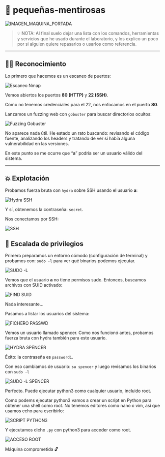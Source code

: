 # 🤥 pequeñas-mentirosas

![IMAGEN_MAQUINA_PORTADA](./imagenes/portadaMaquina.png)
> 💡 NOTA:  Al final suelo dejar una lista con los comandos, herramientas y servicios que he usado durante el laboratorio, y los explico un poco por si alguien quiere repasarlos o usarlos como referencia.
---

## 🕵️‍♂️ Reconocimiento

Lo primero que hacemos es un escaneo de puertos:

![Escaneo Nmap](/imagenes/nmap.png)

Vemos abiertos los puertos **80 (HTTP)** y **22 (SSH)**.

Como no tenemos credenciales para el 22, nos enfocamos en el puerto **80**.

Lanzamos un fuzzing web con `gobuster` para buscar directorios ocultos:

![Fuzzing Gobuster](/imagenes/gobuster.png)

No aparece nada útil. He estado un rato buscando: revisando el código fuente, analizando los headers y tratando de ver si había alguna vulnerabilidad en las versiones.

En este punto se me ocurre que “**a**” podría ser un usuario válido del sistema.

---

## 💥 Explotación

Probamos fuerza bruta con `hydra` sobre SSH usando el usuario **a**:

![Hydra SSH](/imagenes/hydra.png)

Y sí, obtenemos la contraseña: `secret`.

Nos conectamos por SSH:

![SSH](/imagenes/ssh.png)

## 🔐 Escalada de privilegios

Primero preparamos un entorno cómodo (configuración de terminal) y probamos con: ``sudo -l`` para ver  qué binarios podemos ejecutar.

![SUDO -L](/imagenes/sudo-l.png)

Vemos que el usuario **a** no tiene permisos sudo. Entonces, buscamos archivos con SUID activado:

![FIND SUID](/imagenes/findSUID.png)

Nada interesante...

Pasamos a listar los usuarios del sistema:

![FICHERO PASSWD](/imagenes/etcpasswd.png)

Vemos un usuario llamado spencer. Como nos funcionó antes, probamos fuerza bruta con hydra también para este usuario.

![HYDRA SPENCER](/imagenes/hydra2.png)

Éxito: la contraseña es ``password1``.

Con eso cambiamos de usuario: ``su spencer`` y luego revisamos los binarios con ``sudo -l``

![SUDO -L SPENCER](/imagenes/sudo-l2.png)

Perfecto. Puede ejecutar python3 como cualquier usuario, incluido root.

Como podems ejecutar python3 vamos a crear un script en Python para obtener una shell como root. No tenemos editores como nano o vim, así que usamos echo para escribirlo:

![SCRIPT PYTHON3](/imagenes/codigoScript.png)

Y ejecutamos dicho ``.py`` con python3 para acceder como root.

![ACCESO ROOT](/imagenes/root.png)

Máquina comprometida 🔓
